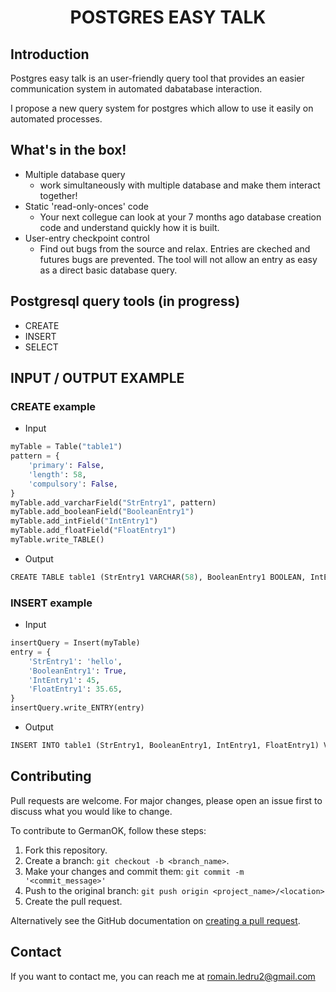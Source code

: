 <h1 align="center">
    POSTGRES EASY TALK
</h1>

## Introduction

Postgres easy talk is an user-friendly query tool that provides an easier communication system in automated dabatabase interaction.

I propose a new query system for postgres which allow to use it easily on automated processes.

## What's in the box!

- Multiple database query
    - work simultaneously with multiple database and make them interact together!
- Static 'read-only-onces' code
    - Your next collegue can look at your 7 months ago database creation code and understand quickly how it is built.
- User-entry checkpoint control
    - Find out bugs from the source and relax. Entries are ckeched and futures bugs are prevented. The tool will not allow an entry as easy as a direct basic database query.

## Postgresql query tools (in progress)

- CREATE
- INSERT
- SELECT

## INPUT / OUTPUT EXAMPLE

### CREATE example

* Input

```python
myTable = Table("table1")
pattern = {
    'primary': False,
    'length': 58,
    'compulsory': False,
}
myTable.add_varcharField("StrEntry1", pattern)
myTable.add_booleanField("BooleanEntry1")
myTable.add_intField("IntEntry1")
myTable.add_floatField("FloatEntry1")
myTable.write_TABLE()
```

* Output

```python
CREATE TABLE table1 (StrEntry1 VARCHAR(58), BooleanEntry1 BOOLEAN, IntEntry1 INT, FloatEntry1 REAL, id INT);
```

### INSERT example

* Input

```python
insertQuery = Insert(myTable)
entry = {
    'StrEntry1': 'hello',
    'BooleanEntry1': True,
    'IntEntry1': 45,
    'FloatEntry1': 35.65,
}
insertQuery.write_ENTRY(entry)
```

* Output

```python
INSERT INTO table1 (StrEntry1, BooleanEntry1, IntEntry1, FloatEntry1) VALUES (hello, True, 45, 35.65);
```

## Contributing
Pull requests are welcome. For major changes, please open an issue first to discuss what you would like to change.

To contribute to GermanOK, follow these steps:

1. Fork this repository.
2. Create a branch: `git checkout -b <branch_name>`.
3. Make your changes and commit them: `git commit -m '<commit_message>'`
4. Push to the original branch: `git push origin <project_name>/<location>`
5. Create the pull request.

Alternatively see the GitHub documentation on [creating a pull request](https://help.github.com/en/github/collaborating-with-issues-and-pull-requests/creating-a-pull-request).

## Contact

If you want to contact me, you can reach me at romain.ledru2@gmail.com
